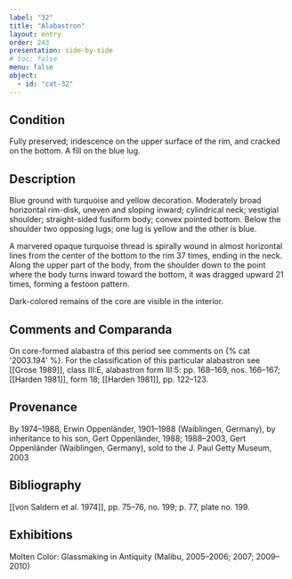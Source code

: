 ```yaml
---
label: "32"
title: "Alabastron"
layout: entry
order: 243
presentation: side-by-side
# toc: false
menu: false
object:
  - id: "cat-32"
---
```


## Condition

Fully preserved; iridescence on the upper surface of the rim, and cracked on the bottom. A fill on the blue lug.

## Description

Blue ground with turquoise and yellow decoration. Moderately broad horizontal rim-disk, uneven and sloping inward; cylindrical neck; vestigial shoulder; straight-sided fusiform body; convex pointed bottom. Below the shoulder two opposing lugs; one lug is yellow and the other is blue.

A marvered opaque turquoise thread is spirally wound in almost horizontal lines from the center of the bottom to the rim 37 times, ending in the neck. Along the upper part of the body, from the shoulder down to the point where the body turns inward toward the bottom, it was dragged upward 21 times, forming a festoon pattern.

Dark-colored remains of the core are visible in the interior.

## Comments and Comparanda

On core-formed alabastra of this period see comments on {% cat '2003.194' %}. For the classification of this particular alabastron see [[Grose 1989]], class III:E, alabastron form III:5: pp. 168–169, nos. 166–167; [[Harden 1981]], form 18; [[Harden 1981]], pp. 122–123.

## Provenance

By 1974–1988, Erwin Oppenländer, 1901–1988 (Waiblingen, Germany), by inheritance to his son, Gert Oppenländer, 1988; 1988–2003, Gert Oppenländer (Waiblingen, Germany), sold to the J. Paul Getty Museum, 2003

## Bibliography

[[von Saldern et al. 1974]], pp. 75–76, no. 199; p. 77, plate no. 199.

## Exhibitions

Molten Color: Glassmaking in Antiquity (Malibu, 2005–2006; 2007; 2009–2010)